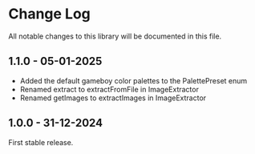 # Change Log

All notable changes to this library will be documented in this file.

## 1.1.0 - 05-01-2025

- Added the default gameboy color palettes to the PalettePreset enum
- Renamed extract to extractFromFile in ImageExtractor
- Renamed getImages to extractImages in ImageExtractor

## 1.0.0 - 31-12-2024

First stable release.
